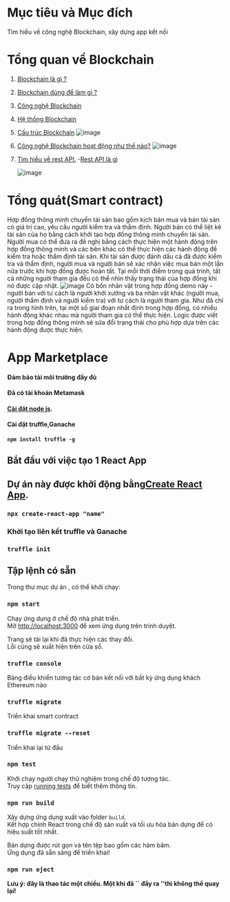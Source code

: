 # Mục tiêu và Mục đích

  Tìm hiểu về công nghệ Blockchain, xây dựng app kết nối
       
#  Tổng quan về Blockchain


1. [Blockchain là gì ?](https://github.com/NguyenHaDoanh/se07-24.1/blob/main/Definition/Blockchain)
2. [Blockchain dùng để làm gì ?](https://github.com/NguyenHaDoanh/se07-24.1/blob/main/Definition/Use)
3. [Công nghệ Blockchain](https://github.com/NguyenHaDoanh/se07-24.1/blob/main/Definition/Tech)
4. [Hệ thống Blockchain](https://github.com/NguyenHaDoanh/se07-24.1/blob/main/Definition/System)
5. [Cấu trúc Blockchain](https://github.com/NguyenHaDoanh/se07-24.1/blob/main/Definition/Structure)
       ![image](https://user-images.githubusercontent.com/92350565/150643595-f616cff5-b4e9-4154-8126-c5ccb2a118f1.png)
6. [Công nghệ Blockchain hoạt động như thế nào?](https://github.com/NguyenHaDoanh/se07-24.1/blob/main/Definition/Operation)
      ![image](https://user-images.githubusercontent.com/86102398/150788959-3b9db011-7c9e-46a2-8507-2f18e16ab167.png)
7. [Tìm hiểu về rest API.](https://www.redhat.com/en/topics/api/what-is-a-rest-api?fbclid=IwAR3LFXGv7ET1Lu9_MdPFU0NxX92vHVXwGm6xNDvXNPOwmImbQeWFX5XUV3o)
  -[Rest API là gì](https://itnavi.com.vn/blog/rest-api-la-gi/)
  
    ![image](https://user-images.githubusercontent.com/92350565/150643594-b1edf0e3-f0eb-4dfa-9442-d02f40c6d791.png)



# Tổng quát(Smart contract)
Hợp đồng thông minh chuyển tài sản bao gồm kịch bản mua và bán tài sản có giá trị cao, yêu cầu người kiểm tra và thẩm định. Người bán có thể liệt kê tài sản của họ bằng cách khởi tạo hợp đồng thông minh chuyển tài sản. Người mua có thể đưa ra đề nghị bằng cách thực hiện một hành động trên hợp đồng thông minh và các bên khác có thể thực hiện các hành động để kiểm tra hoặc thẩm định tài sản. Khi tài sản được đánh dấu cả đã được kiểm tra và thẩm định, người mua và người bán sẽ xác nhận việc mua bán một lần nữa trước khi hợp đồng được hoàn tất. Tại mỗi thời điểm trong quá trình, tất cả những người tham gia đều có thể nhìn thấy trạng thái của hợp đồng khi nó được cập nhật. 
![image](https://user-images.githubusercontent.com/86102398/138625413-45b50ebf-0624-4e74-b9f7-c432f29acedb.png)
Có bốn nhân vật trong hợp đồng demo này - người bán với tư cách là người khởi xướng và ba nhân vật khác (người mua, người thẩm định và người kiểm tra) với tư cách là người tham gia. Như đã chỉ ra trong hình trên, tại một số giai đoạn nhất định trong hợp đồng, có nhiều hành động khác nhau mà người tham gia có thể thực hiện. Logic được viết trong hợp đồng thông minh sẽ sửa đổi trạng thái cho phù hợp dựa trên các hành động được thực hiện. 

# App Marketplace

   #### Đảm bảo tải môi trường đầy đủ 
   #### Đã có tài khoản Metamask
   #### [Cài đặt node js](nodejs.org).
   #### Cài đặt truffle,Ganache
   #### `npm install truffle -g`
## Bắt đầu với việc tạo 1 React App
## Dự án này được khởi động bằng[Create React App](https://github.com/facebook/create-react-app).
 ### `npx create-react-app "name"`
   ### Khởi tạo liên kết truffle và Ganache
   ### `truffle init`
   
## Tập lệnh có sẵn

Trong thư mục dự án , có thể khởi chạy:

### `npm start`

Chạy ứng dụng ở chế độ nhà phát triển.\
Mở [http://localhost:3000](http://localhost:3000) để xem ứng dụng trên trình duyệt.

Trang sẽ tải lại khi đã thực hiện các thay đổi.\
Lỗi cũng sẽ xuất hiện trên cửa sổ.
###

### `truffle console`

Bảng điều khiển tương tác cơ bản kết nối với bất kỳ ứng dụng khách Ethereum nào
 
### `truffle migrate` 

Triển khai smart contract
### `truffle migrate --reset`

Triển khai lại từ đầu
### `npm test`

 Khởi chạy người chạy thử nghiệm trong chế độ tương tác.\
Truy cập [running tests](https://facebook.github.io/create-react-app/docs/running-tests) để biết thêm thông tin.

### `npm run build`

Xây dựng ứng dụng xuất vào folder `build`.\
Kết hợp chính React trong chế độ sản xuất và tối ưu hóa bản dựng để có hiệu suất tốt nhất.

Bản dựng được rút gọn và tên tệp bao gồm các hàm băm.\
Ứng dụng đã sẵn sàng để triển khai!

### `npm run eject`

**Lưu ý: đây là thao tác một chiều. Một khi đã `` đẩy ra ''thì không thể quay lại!**


  
